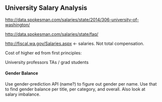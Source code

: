 ## University Salary Analysis

http://data.spokesman.com/salaries/state/2014/306-university-of-washington/

http://data.spokesman.com/salaries/state/faq/

http://fiscal.wa.gov/Salaries.aspx <- salaries. Not total compensation.


Cost of higher ed from first principles:

University professors
TAs / grad students

#### Gender Balance

Use gender-prediction API (name?) to figure out gender per name. Use that to find gender balance per title, per category, and overall. Also look at salary imbalance.

